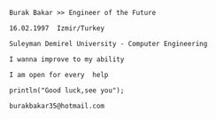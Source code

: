     Burak Bakar >> Engineer of the Future
    
    16.02.1997  Izmir/Turkey
    
    Suleyman Demirel University - Computer Engineering
    
    I wanna improve to my ability
    
    I am open for every  help
    
    println("Good luck,see you");
    
    burakbakar35@hotmail.com
